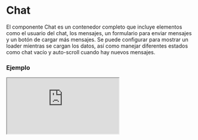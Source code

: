 # Chat

El componente Chat es un contenedor completo que incluye elementos como el usuario del chat, los mensajes, un formulario para enviar mensajes y un botón de cargar más mensajes. Se puede configurar para mostrar un loader mientras se cargan los datos, así como manejar diferentes estados como chat vacío y auto-scroll cuando hay nuevos mensajes.

 

### Ejemplo

<iframe minHeightIframe="80vh" src="https://fenextjs-component-storybook.vercel.app/iframe.html?args=&id=chat-chat--index&viewMode=story" />

### Importación

Para importar el componente Chat, se puede hacer desde fenextjs

```tsx copy
import { Chat } from "fenextjs";
```

### Parámetros

| Parámetro | Tipo | Requerido | Default | Descripcion |
| --------- | ---- | --------- | ------- | ----------- |
| loader | boolean | no | false | Si el chat está en estado de carga, deshabilitando otras acciones mientras se cargan los datos. |
| useAccountOwner | boolean | no | false | Si se debe mostrar al dueño de la cuenta en el chat. |
| onScrollIfNewMessage | boolean | no | true | Si se debe hacer scroll automáticamente cuando hay un nuevo mensaje. |
| onActionAfterNewMessage | () =\> void | no |  | Función que se ejecuta después de recibir un nuevo mensaje. |
| empty | ReactNode | no | \<Text\>There is not messages yet\</Text\>\<Telegram /\> | Contenido que se mostrará si no hay mensajes en el chat. |
| chatUser | ChatUserProps \| ChatUserProps[] | sí |  | Información del usuario o usuarios del chat. |
| loaderChatUser | boolean | no | false | Si el usuario del chat está en estado de carga. |
| chatMessage | ChatMessageProps[] | sí |  | Lista de mensajes del chat. |
| loaderChatMessage | boolean | no | false | Si los mensajes del chat están en estado de carga. |
| chatFormSendMessage | ChatFormSendMessageProps | sí |  | Propiedades del formulario para enviar un mensaje en el chat. |
| loaderChatFormSendMessage | boolean | no | false | Si el formulario de enviar mensaje está en estado de carga. |
| useBtnLoadMoreMssages | boolean | no | false | Si se debe mostrar el botón para cargar más mensajes. |
| btnLoadMoreMessages | ButtonProps | no | \{ children: "Load more messages" \} | Propiedades para el botón de cargar más mensajes. |
| fullPage | boolean | no | true | Si el chat debe mostrarse en modo de página completa. |

### Storybook

Para ver el storybook del componente lo puede hacer con este [link](https://fenextjs-component-storybook.vercel.app/?path=/story/chat-chat--index)

### Usos

- Chat básico con mensajes

```tsx copy

<Chat 
    chatUser={[{ id: 1, name: "User1" }]}
    chatMessage={[{ id: 1, message: "Hello!" }, { id: 2, message: "How are you?" }]}
    chatFormSendMessage={{ onSubmit: (msg) => console.log(msg) }}
/>
            
```

- Chat vacío

```tsx copy
<Chat 
    chatUser={[{ id: 1, name: "User1" }]} 
    chatMessage={[]} 
    chatFormSendMessage={{ onSubmit: () => {} }}
/>
```

- Chat con botón de cargar más mensajes

```tsx copy

<Chat 
    chatUser={[{ id: 1, name: "User1" }]}
    chatMessage={[{ id: 1, message: "Hello!" }, { id: 2, message: "How are you?" }]}
    chatFormSendMessage={{ onSubmit: (msg) => console.log(msg) }}
    useBtnLoadMoreMssages={true}
/>
            
```

